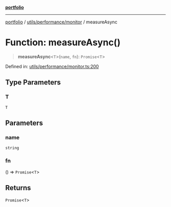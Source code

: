 [**portfolio**](../../../../README.md)

***

[portfolio](../../../../modules.md) / [utils/performance/monitor](../README.md) / measureAsync

# Function: measureAsync()

> **measureAsync**\<`T`\>(`name`, `fn`): `Promise`\<`T`\>

Defined in: [utils/performance/monitor.ts:200](https://github.com/tnorlund/Portfolio/blob/bc0cb3606619f2006b8bf63589daf2662ecceac3/portfolio/utils/performance/monitor.ts#L200)

## Type Parameters

### T

`T`

## Parameters

### name

`string`

### fn

() => `Promise`\<`T`\>

## Returns

`Promise`\<`T`\>
